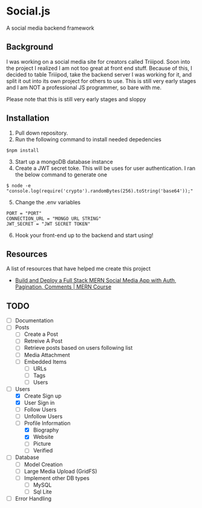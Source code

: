 # Social.js
A social media backend framework


## Background
I was working on a social media site for creators called Triiipod. Soon into the project I realized I am not too great at front end stuff. Because of this,
I decided to table Triiipod, take the backend server I was working for it, and split it out into its own project for others to use. This is still very early stages and 
I am NOT a professional JS programmer, so bare with me. 

Please note that this is still very early stages and sloppy

## Installation
1. Pull down repository.
2. Run the following command to install needed depedencies

```
$npm install
```

3. Start up a mongoDB database instance
4. Create a JWT secret toke. This will be uses for user authentication. I ran the below command to generate one
```
$ node -e "console.log(require('crypto').randomBytes(256).toString('base64'));"
```
5. Change the .env variables
```
PORT = "PORT"
CONNECTION_URL = "MONGO URL STRING"
JWT_SECRET = "JWT SECRET TOKEN"
```

6. Hook your front-end up to the backend and start using! 

## Resources
A list of resources that have helped me create this project
* [Build and Deploy a Full Stack MERN Social Media App with Auth, Pagination, Comments | MERN Course](https://www.youtube.com/watch?v=VsUzmlZfYNg)

## TODO
- [ ] Documentation
- [ ] Posts
  - [ ] Create a Post
  - [ ] Retreive A Post
  - [ ] Retrieve posts based on users following list
  - [ ] Media Attachment
  - [ ] Embedded Items
    - [ ] URLs
    - [ ] Tags 
    - [ ] Users
- [ ] Users
  - [x] Create Sign up
  - [x] User Sign in 
  - [ ] Follow Users
  - [ ] Unfollow Users
  - [ ] Profile Information
    - [X] Biography
    - [X] Website
    - [ ] Picture
    - [ ] Verified
- [ ] Database
  - [ ] Model Creation
  - [ ] Large Media Upload (GridFS)
  - [ ] Implement other DB types
    - [ ] MySQL
    - [ ] Sql Lite
- [ ] Error Handling

